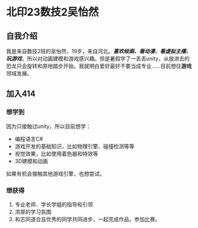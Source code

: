 # 北印23数技2吴怡然
## 自我介绍
我是来自数技2班的吴怡然，19岁，来自河北。***喜欢绘画、看动漫、看虚拟主播、玩游戏***，所以对动画建模和游戏感兴趣。但是暑假学了一丢丢unity，从放进去的恐龙只会旋转和原地踏步开始，我就明白爱好最好不要当成专业......目前想往**游戏**领域发展。
## 加入414
### 想学到
因为只接触过unity，所以目前想学：  
* 编程语言C#
* 游戏开发的基础知识，比如物理引擎、碰撞检测等等
* 视觉效果，比如使用着色器和特效等
* 3D建模和动画  
  
如果有机会接触其他游戏引擎，也想尝试。
### 想获得
1. 专业老师、学长学姐的指导和引领
2. 浓厚的学习氛围
3. 和志同道合且优秀的同学共同进步，一起完成作品，参加比赛。
